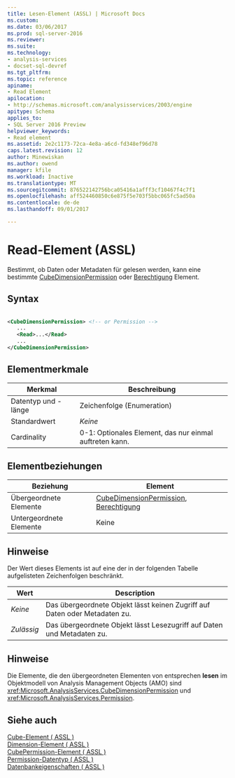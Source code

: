 ```yaml
---
title: Lesen-Element (ASSL) | Microsoft Docs
ms.custom: 
ms.date: 03/06/2017
ms.prod: sql-server-2016
ms.reviewer: 
ms.suite: 
ms.technology:
- analysis-services
- docset-sql-devref
ms.tgt_pltfrm: 
ms.topic: reference
apiname:
- Read Element
apilocation:
- http://schemas.microsoft.com/analysisservices/2003/engine
apitype: Schema
applies_to:
- SQL Server 2016 Preview
helpviewer_keywords:
- Read element
ms.assetid: 2e2c1173-72ca-4e8a-a6cd-fd348ef96d78
caps.latest.revision: 12
author: Minewiskan
ms.author: owend
manager: kfile
ms.workload: Inactive
ms.translationtype: MT
ms.sourcegitcommit: 876522142756bca05416a1afff3cf10467f4c7f1
ms.openlocfilehash: aff524460850c6e875f5e703f5bbc065fc5ad50a
ms.contentlocale: de-de
ms.lasthandoff: 09/01/2017

---
```

# <a name="read-element-assl"></a>Read-Element (ASSL)
  Bestimmt, ob Daten oder Metadaten für gelesen werden, kann eine bestimmte [CubeDimensionPermission](../../../analysis-services/scripting/data-type/cubedimensionpermission-data-type-assl.md) oder [Berechtigung](../../../analysis-services/scripting/data-type/permission-data-type-assl.md) Element.  
  
## <a name="syntax"></a>Syntax  
  
```xml  
  
<CubeDimensionPermission> <!-- or Permission -->  
   ...  
   <Read>...</Read>  
   ...  
</CubeDimensionPermission>  
```  
  
## <a name="element-characteristics"></a>Elementmerkmale  
  
|Merkmal|Beschreibung|  
|--------------------|-----------------|  
|Datentyp und -länge|Zeichenfolge (Enumeration)|  
|Standardwert|*Keine*|  
|Cardinality|0-1: Optionales Element, das nur einmal auftreten kann.|  
  
## <a name="element-relationships"></a>Elementbeziehungen  
  
|Beziehung|Element|  
|------------------|-------------|  
|Übergeordnete Elemente|[CubeDimensionPermission](../../../analysis-services/scripting/objects/cubepermission-element-assl.md), [Berechtigung](../../../analysis-services/scripting/data-type/permission-data-type-assl.md)|  
|Untergeordnete Elemente|Keine|  
  
## <a name="remarks"></a>Hinweise  
 Der Wert dieses Elements ist auf eine der in der folgenden Tabelle aufgelisteten Zeichenfolgen beschränkt.  
  
|Wert|Description|  
|-----------|-----------------|  
|*Keine*|Das übergeordnete Objekt lässt keinen Zugriff auf Daten oder Metadaten zu.|  
|*Zulässig*|Das übergeordnete Objekt lässt Lesezugriff auf Daten und Metadaten zu.|  
  
## <a name="remarks"></a>Hinweise  
 Die Elemente, die den übergeordneten Elementen von entsprechen **lesen** im Objektmodell von Analysis Management Objects (AMO) sind <xref:Microsoft.AnalysisServices.CubeDimensionPermission> und <xref:Microsoft.AnalysisServices.Permission>.  
  
## <a name="see-also"></a>Siehe auch  
 [Cube-Element &#40; ASSL &#41;](../../../analysis-services/scripting/objects/cube-element-assl.md)   
 [Dimension-Element &#40; ASSL &#41;](../../../analysis-services/scripting/objects/dimension-element-assl.md)   
 [CubePermission-Element &#40; ASSL &#41;](../../../analysis-services/scripting/objects/cubepermission-element-assl.md)   
 [Permission-Datentyp &#40; ASSL &#41;](../../../analysis-services/scripting/data-type/permission-data-type-assl.md)   
 [Datenbankeigenschaften &#40; ASSL &#41;](../../../analysis-services/scripting/properties/properties-assl.md)  
  
  

